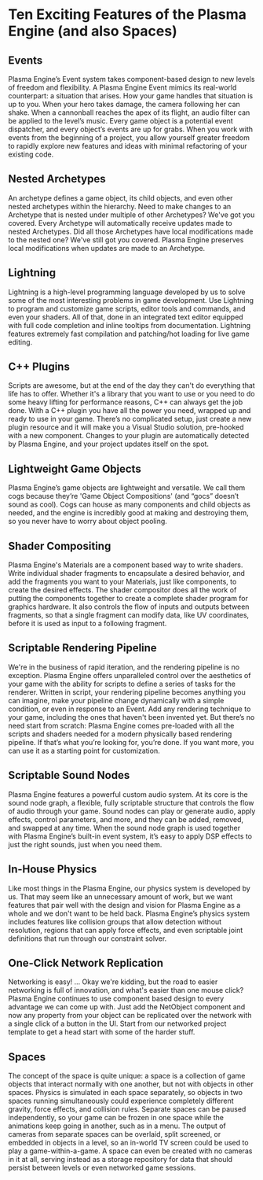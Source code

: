 # Ten Exciting Features of the Plasma Engine (and also Spaces)

## Events

Plasma Engine’s Event system takes component-based design to new levels of freedom and flexibility. A Plasma Engine Event mimics its real-world counterpart: a situation that arises. How your game handles that situation is up to you. When your hero takes damage, the camera following her can shake. When a cannonball reaches the apex of its flight, an audio filter can be applied to the level’s music. Every game object is a potential event dispatcher, and every object’s events are up for grabs. When you work with events from the beginning of a project, you allow yourself greater freedom to rapidly explore new features and ideas with minimal refactoring of your existing code.

## Nested Archetypes

An archetype defines a game object, its child objects, and even other nested archetypes within the hierarchy. Need to make changes to an Archetype that is nested under multiple of other Archetypes? We've got you covered. Every Archetype will automatically receive updates made to nested Archetypes. Did all those Archetypes have local modifications made to the nested one? We've still got you covered. Plasma Engine preserves local modifications when updates are made to an Archetype.

## Lightning

Lightning is a high-level programming language developed by us to solve some of the most interesting problems in game development. Use Lightning to program and customize game scripts, editor tools and commands, and even your shaders. All of that, done in an integrated text editor equipped with full code completion and inline tooltips from documentation. Lightning features extremely fast compilation and patching/hot loading for live game editing.

## C++ Plugins

Scripts are awesome, but at the end of the day they can't do everything that life has to offer. Whether it's a library that you want to use or you need to do some heavy lifting for performance reasons, C++ can always get the job done. With a C++ plugin you have all the power you need, wrapped up and ready to use in your game. There’s no complicated setup, just create a new plugin resource and it will make you a Visual Studio solution, pre-hooked with a new component. Changes to your plugin are automatically detected by Plasma Engine, and your project updates itself on the spot.

## Lightweight Game Objects

Plasma Engine’s game objects are lightweight and versatile. We call them cogs because they’re 'Game Object Compositions' (and “gocs” doesn’t sound as cool). Cogs can house as many components and child objects as needed, and the engine is incredibly good at making and destroying them, so you never have to worry about object pooling.

## Shader Compositing

Plasma Engine's Materials are a component based way to write shaders. Write individual shader fragments to encapsulate a desired behavior, and add the fragments you want to your Materials, just like components, to create the desired effects. The shader compositor does all the work of putting the components together to create a complete shader program for graphics hardware. It also controls the flow of inputs and outputs between fragments, so that a single fragment can modify data, like UV coordinates, before it is used as input to a following fragment.

## Scriptable Rendering Pipeline

We're in the business of rapid iteration, and the rendering pipeline is no exception. Plasma Engine offers unparalleled control over the aesthetics of your game with the ability for scripts to define a series of tasks for the renderer. Written in script, your rendering pipeline becomes anything you can imagine, make your pipeline change dynamically with a simple condition, or even in response to an Event. Add any rendering technique to your game, including the ones that haven't been invented yet. But there’s no need start from scratch: Plasma Engine comes pre-loaded with all the scripts and shaders needed for a modern physically based rendering pipeline. If that’s what you’re looking for, you’re done. If you want more, you can use it as a starting point for customization.

## Scriptable Sound Nodes

Plasma Engine features a powerful custom audio system. At its core is the sound node graph, a flexible, fully scriptable structure that controls the flow of audio through your game. Sound nodes can play or generate audio, apply effects, control parameters, and more, and they can be added, removed, and swapped at any time. When the sound node graph is used together with Plasma Engine’s built-in event system, it’s easy to apply DSP effects to just the right sounds, just when you need them.

## In-House Physics

Like most things in the Plasma Engine, our physics system is developed by us. That may seem like an unnecessary amount of work, but we want features that pair well with the design and vision for Plasma Engine as a whole and we don't want to be held back. Plasma Engine’s physics system includes features like collision groups that allow detection without resolution, regions that can apply force effects, and even scriptable joint definitions that run through our constraint solver.

## One-Click Network Replication

Networking is easy! ... Okay we're kidding, but the road to easier networking is full of innovation, and what's easier than one mouse click? Plasma Engine continues to use component based design to every advantage we can come up with. Just add the NetObject component and now any property from your object can be replicated over the network with a single click of a button in the UI. Start from our networked project template to get a head start with some of the harder stuff.

## Spaces

The concept of the space is quite unique: a space is a collection of game objects that interact normally with one another, but not with objects in other spaces. Physics is simulated in each space separately, so objects in two spaces running simultaneously could experience completely different gravity, force effects, and collision rules. Separate spaces can be paused independently, so your game can be frozen in one space while the animations keep going in another, such as in a menu. The output of cameras from separate spaces can be overlaid, split screened, or embedded in objects in a level, so an in-world TV screen could be used to play a game-within-a-game. A space can even be created with no cameras in it at all, serving instead as a storage repository for data that should persist between levels or even networked game sessions.
